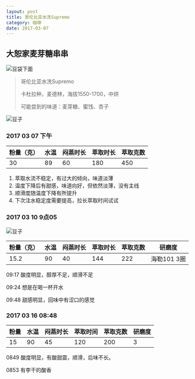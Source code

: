 ```yaml
---
layout: post
title: 哥伦比亚水洗Supremo
category: 咖啡
date: 2017-03-07
---
```


## 大恕家麦芽糖串串

![豆袋下面](/images/cafe/大恕家的哥伦比亚豆袋正面.png)

> 哥伦比亚水洗Supremo
>
> 卡杜拉种，麦德林，海拔1550-1700，中烘
>
> 可能尝到的味道：麦芽糖、蜜饯、杏子

<!-- more -->

![豆子](/images/cafe/20170307哥伦比亚豆子.jpg)

### 2017 03 07 下午

| 粉量（克） | 水温   | 闷蒸时长 | 萃取时长 | 萃取克数 |
| ----- | ---- | ---- | ---- | ---- |
| 30    | 89   | 60   | 180  | 450  |

1. 萃取水流不稳定，有过大的倾向，味道淡薄
2. 温度下降后有甜感，味道向好，但依然淡薄，没有主线
3. 顺滑度随温度下降有所提升
4. 下次注水稳定度需要提高，拉长萃取时间试试

### 2017 03 10 9点05

![豆子](/images/cafe/201703100904.png)

| 粉量（克） | 水温   | 闷蒸时长 | 萃取时长 | 萃取克数 | 研磨度      |
| ----- | ---- | ---- | ---- | ---- | -------- |
| 15.2  | 90   | 40   | 144  | 222  | 海勒101 3圈 |

09:17 酸度明显，醇厚不足，顺滑不足

09:24 想是在喝一杯开水

09:48 甜感明显，回味中有涩口的感觉

### 2017 03 16 08:48

| 粉量   | 水温   | 闷蒸时长 | 萃取时间 | 萃取克数 | 研磨度  |
| ---- | ---- | ---- | ---- | ---- | ---- |
| 15   | 90   | 45   | 120  | 200  | 3    |

0849 酸度明显，有酸甜震，顺滑，后味不长。

0853 有李干的酸香
